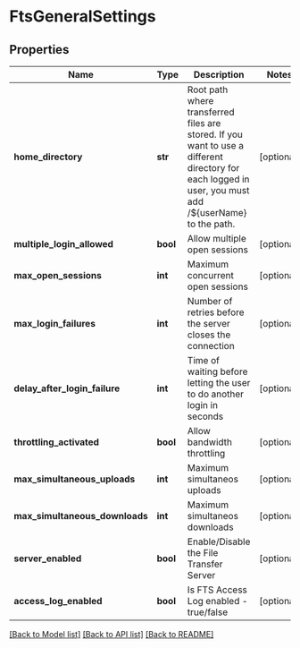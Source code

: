 # FtsGeneralSettings

## Properties
Name | Type | Description | Notes
------------ | ------------- | ------------- | -------------
**home_directory** | **str** | Root path where transferred files are stored. If you want to use a different directory for each logged in user, you must add /${userName} to the path. | [optional] 
**multiple_login_allowed** | **bool** | Allow multiple open sessions | [optional] 
**max_open_sessions** | **int** | Maximum concurrent open sessions | [optional] 
**max_login_failures** | **int** | Number of retries before the server closes the connection | [optional] 
**delay_after_login_failure** | **int** | Time of waiting before letting the user to do another login in seconds | [optional] 
**throttling_activated** | **bool** | Allow bandwidth throttling | [optional] 
**max_simultaneous_uploads** | **int** | Maximum simultaneos uploads | [optional] 
**max_simultaneous_downloads** | **int** | Maximum simultaneos downloads | [optional] 
**server_enabled** | **bool** | Enable/Disable the File Transfer Server | [optional] 
**access_log_enabled** | **bool** | Is FTS Access Log enabled - true/false | [optional] 

[[Back to Model list]](../README.md#documentation-for-models) [[Back to API list]](../README.md#documentation-for-api-endpoints) [[Back to README]](../README.md)

